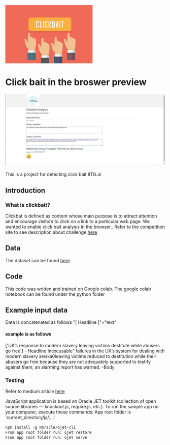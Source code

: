 ![GitHub Logo](../Clickbait/images/download.png)

# Click bait in the broswer preview

![GitHub Logo](../Clickbait/images/test_image.png)

This is a project for detecting click bait IITG.ai
## Introduction
### What is clickbait?

Clickbat is defined as content whose main purpose is to attract attention and encourage visitors to click on a link to a particular web page.
We wanted to enable click bait analysis in the browser.. Refer to the competition site to see description about challenge [here](https://www.clickbait-challenge.org/)

## Data

The dataset can be found [here](https://drive.google.com/drive/folders/1YESJbDd6eN2iexOWB-D2VlRKRYRQQa7T?usp=sharing)

## Code

This code was written and trained on Google colab. The google colab notebook can be found under the python folder

## Example input data
Data is concatenated as follows 
"[ Headline ]"+"text"
#### example is as follows
['UK’s response to modern slavery leaving victims destitute while abusers go free'] - Headline
Inexcusable” failures in the UK’s system for dealing with modern slavery are\xa0leaving victims reduced to destitution while their abusers go free because they are not adequately supported to testify against them, an alarming report has warned. -Body

### Testing

Refer to medium article [here](https://towardsdatascience.com/tensorflow-js-using-javascript-web-worker-to-run-ml-predict-function-c280e966bcab)

JavaScript application is based on Oracle JET toolkit (collection of open source libraries — knockout.js, require.js, etc.). To run the sample app on your computer, execute these commands:
App root folder is 'current_directory/js/....'

```shell
npm install -g @oracle/ojet-cli
From app root folder run: ojet restore
From app root folder run: ojet serve
```

